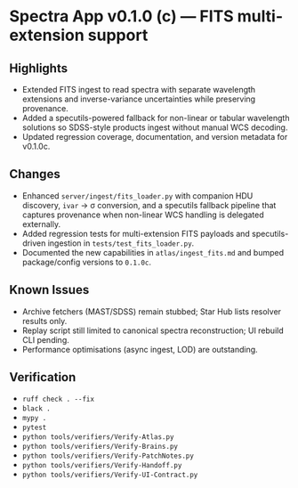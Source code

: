 # Spectra App v0.1.0 (c) — FITS multi-extension support

## Highlights
- Extended FITS ingest to read spectra with separate wavelength extensions and inverse-variance
  uncertainties while preserving provenance.
- Added a specutils-powered fallback for non-linear or tabular wavelength solutions so SDSS-style
  products ingest without manual WCS decoding.
- Updated regression coverage, documentation, and version metadata for v0.1.0c.

## Changes
- Enhanced `server/ingest/fits_loader.py` with companion HDU discovery, `ivar` → σ conversion,
  and a specutils fallback pipeline that captures provenance when non-linear WCS handling is
  delegated externally.
- Added regression tests for multi-extension FITS payloads and specutils-driven ingestion in
  `tests/test_fits_loader.py`.
- Documented the new capabilities in `atlas/ingest_fits.md` and bumped package/config versions to
  `0.1.0c`.

## Known Issues
- Archive fetchers (MAST/SDSS) remain stubbed; Star Hub lists resolver results only.
- Replay script still limited to canonical spectra reconstruction; UI rebuild CLI pending.
- Performance optimisations (async ingest, LOD) are outstanding.

## Verification
- `ruff check . --fix`
- `black .`
- `mypy .`
- `pytest`
- `python tools/verifiers/Verify-Atlas.py`
- `python tools/verifiers/Verify-Brains.py`
- `python tools/verifiers/Verify-PatchNotes.py`
- `python tools/verifiers/Verify-Handoff.py`
- `python tools/verifiers/Verify-UI-Contract.py`
